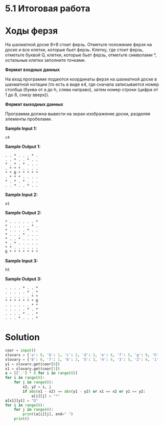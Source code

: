 # 5.1 Итоговая работа
# Ходы ферзя
На шахматной доске 8×8 стоит ферзь. Отметьте положение ферзя на доске и все клетки, которые бьет ферзь. Клетку, где стоит ферзь, отметьте буквой Q, клетки, которые бьет ферзь, отметьте символами *, остальные клетки заполните точками.

**Формат входных данных**

На вход программе подаются координаты ферзя на шахматной доске в шахматной нотации (то есть в виде e4, где сначала записывается номер столбца (буква от a до h, слева направо), затем номер строки (цифра от 1 до 8, снизу вверх)).

**Формат выходных данных**

Программа должна вывести на экран изображение доски, разделяя элементы пробелами.


**Sample Input 1:**
```
c4
```
**Sample Output 1:**
```
. . * . . . * .
. . * . . * . .
* . * . * . . .
. * * * . . . .
* * Q * * * * *
. * * * . . . .
* . * . * . . .
. . * . . * . .
```
**Sample Input 2:**
```
a1
```
**Sample Output 2:**
```
* . . . . . . *
* . . . . . * .
* . . . . * . .
* . . . * . . .
* . . * . . . .
* . * . . . . .
* * . . . . . .
Q * * * * * * *
```
**Sample Input 3:**
```
h5
```
**Sample Output 3:**

```
. . . . * . . *
. . . . . * . *
. . . . . . * *
* * * * * * * Q
. . . . . . * *
. . . . . * . *
. . . . * . . *
. . . * . . . *
```
# Solution
```python
coor = input()
slovarx = {'a': 0, 'b': 1, 'c': 2, 'd': 3, 'e': 4, 'f': 5, 'g': 6, 'h': 7}
slovary = {'8': 0, '7': 1, '6': 2, '5': 3, '4': 4, '3': 5, '2': 6, '1': 7, '0': 8}
y1 = slovarx.get(coor[0])
x1 = slovary.get(coor[1])
a = [['.'] * 8 for i in range(8)]
for i in range(8):
    for j in range(8):
        x2, y2 = i, j
        if abs(x1 - x2) == abs(y1 - y2) or x1 == x2 or y1 == y2:
            a[i][j] = "*"
a[x1][y1] = "Q"
for i in range(8):
    for j in range(8):
        print(a[i][j], end=" ")
    print()

```